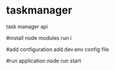 # taskmanager
task manager api


#install node modules 
run i 

#add configuration
add dev.env config file 

#run application
node run start
